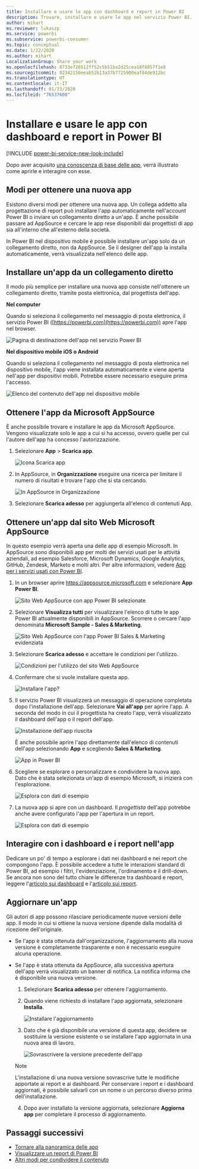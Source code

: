 ```yaml
---
title: Installare e usare le app con dashboard e report in Power BI
description: Trovare, installare e usare le app nel servizio Power BI.
author: mihart
ms.reviewer: lukaszp
ms.service: powerbi
ms.subservice: powerbi-consumer
ms.topic: conceptual
ms.date: 1/22/2020
ms.author: mihart
LocalizationGroup: Share your work
ms.openlocfilehash: 0733e726512ff52c5b51ba2d25cea18f8857f1e8
ms.sourcegitcommit: 02342150eeab52b13a37b7725900eaf84de912bc
ms.translationtype: HT
ms.contentlocale: it-IT
ms.lasthandoff: 01/23/2020
ms.locfileid: "76537600"
---
```

# <a name="install-and-use-apps-with-dashboards-and-reports-in-power-bi"></a>Installare e usare le app con dashboard e report in Power BI

[!INCLUDE [power-bi-service-new-look-include](../includes/power-bi-service-new-look-include.md)]

Dopo aver acquisito [una conoscenza di base delle app](end-user-apps.md), verrà illustrato come aprirle e interagire con esse. 

## <a name="ways-to-get-a-new-app"></a>Modi per ottenere una nuova app
Esistono diversi modi per ottenere una nuova app. Un collega addetto alla progettazione di report può installare l'app automaticamente nell'account Power BI o inviare un collegamento diretto a un'app. È anche possibile passare ad AppSource e cercare le app rese disponibili dai progettisti di app sia all'interno che all'esterno della società. 

In Power BI nel dispositivo mobile è possibile installare un'app solo da un collegamento diretto, non da AppSource. Se il designer dell'app la installa automaticamente, verrà visualizzata nell'elenco delle app.

## <a name="install-an-app-from-a-direct-link"></a>Installare un'app da un collegamento diretto
Il modo più semplice per installare una nuova app consiste nell'ottenere un collegamento diretto, tramite posta elettronica, dal progettista dell'app.  

**Nel computer** 

Quando si seleziona il collegamento nel messaggio di posta elettronica, il servizio Power BI ([https://powerbi.com](https://powerbi.com)) apre l'app nel browser. 

![Pagina di destinazione dell'app nel servizio Power BI](./media/end-user-app-view/power-bi-app-from-link.png)

**Nel dispositivo mobile iOS o Android** 

Quando si seleziona il collegamento nel messaggio di posta elettronica nel dispositivo mobile, l'app viene installata automaticamente e viene aperta nell'app per dispositivi mobili. Potrebbe essere necessario eseguire prima l'accesso. 

![Elenco del contenuto dell'app nel dispositivo mobile](./media/end-user-app-view/power-bi-ios.png)

## <a name="get-the-app-from-microsoft-appsource"></a>Ottenere l'app da Microsoft AppSource
È anche possibile trovare e installare le app da Microsoft AppSource. Vengono visualizzate solo le app a cui si ha accesso, ovvero quelle per cui l'autore dell'app ha concesso l'autorizzazione.

1. Selezionare **App**  > **Scarica app**. 
   
    ![Icona Scarica app](./media/end-user-app-view/power-bi-get-app2.png)    
2. In AppSource, in **Organizzazione** eseguire una ricerca per limitare il numero di risultati e trovare l'app che si sta cercando.
   
    ![In AppSource in Organizzazione](./media/end-user-app-view/power-bi-opportunity-app.png)
3. Selezionare **Scarica adesso** per aggiungerla all'elenco di contenuti App. 

## <a name="get-an-app-from-the-microsoft-appsource-website"></a>Ottenere un'app dal sito Web Microsoft AppSource 

In questo esempio verrà aperta una delle app di esempio Microsoft. In AppSource sono disponibili app per molti dei servizi usati per le attività aziendali,  ad esempio Salesforce, Microsoft Dynamics, Google Analytics, GitHub, Zendesk, Marketo e molti altri. Per altre informazioni, vedere [App per i servizi usati con Power BI](../service-connect-to-services.md). 

1. In un browser aprire https://appsource.microsoft.com e selezionare **App Power BI**.

    ![Sito Web AppSource con app Power BI selezionate  ](./media/end-user-apps/power-bi-appsource.png)


2. Selezionare **Visualizza tutti** per visualizzare l'elenco di tutte le app Power BI attualmente disponibili in AppSource. Scorrere o cercare l'app denominata **Microsoft Sample - Sales & Marketing**.

    ![Sito Web AppSource con l'app Power BI Sales & Marketing evidenziata  ](./media/end-user-apps/power-bi-appsource-samples.png)

3. Selezionare **Scarica adesso** e accettare le condizioni per l'utilizzo.

    ![Condizioni per l'utilizzo del sito Web AppSource ](./media/end-user-apps/power-bi-permission.png)


4. Confermare che si vuole installare questa app.

    ![Installare l'app?  ](./media/end-user-apps/power-bi-app-install.png)

5. Il servizio Power BI visualizzerà un messaggio di operazione completata dopo l'installazione dell'app. Selezionare **Vai all'app** per aprire l'app. A seconda del modo in cui il progettista ha creato l'app, verrà visualizzato il dashboard dell'app o il report dell'app.

    ![Installazione dell'app riuscita ](./media/end-user-apps/power-bi-app-ready.png)

    È anche possibile aprire l'app direttamente dall'elenco di contenuti dell'app selezionando **App** e scegliendo **Sales & Marketing**.

    ![App in Power BI](./media/end-user-apps/power-bi-apps.png)


6. Scegliere se esplorare o personalizzare e condividere la nuova app. Dato che è stata selezionata un'app di esempio Microsoft, si inizierà con l'esplorazione. 

    ![Esplora con dati di esempio](./media/end-user-apps/power-bi-explore.png)

7.  La nuova app si apre con un dashboard. Il *progettista* dell'app potrebbe anche avere configurato l'app per l'apertura in un report.  

    ![Esplora con dati di esempio](./media/end-user-apps/power-bi-new-app.png)


## <a name="interact-with-the-dashboards-and-reports-in-the-app"></a>Interagire con i dashboard e i report nell'app
Dedicare un po' di tempo a esplorare i dati nei dashboard e nei report che compongono l'app. È possibile accedere a tutte le interazioni standard di Power BI, ad esempio i filtri, l'evidenziazione, l'ordinamento e il drill-down.  Se ancora non sono del tutto chiare le differenze tra dashboard e report,  leggere l'[articolo sui dashboard](end-user-dashboards.md) e l'[articolo sui report](end-user-reports.md).  

## <a name="update-an-app"></a>Aggiornare un'app 

Gli autori di app possono rilasciare periodicamente nuove versioni delle app. Il modo in cui si ottiene la nuova versione dipende dalla modalità di ricezione dell'originale. 

* Se l'app è stata ottenuta dall'organizzazione, l'aggiornamento alla nuova versione è completamente trasparente e non è necessario eseguire alcuna operazione. 

* Se l'app è stata ottenuta da AppSource, alla successiva apertura dell'app verrà visualizzato un banner di notifica. La notifica informa che è disponibile una nuova versione. 

    1. Selezionare **Scarica adesso** per ottenere l'aggiornamento.  

        <!--![App update notification](./media/end-user-app-view/power-bi-new-app-version-notification.png) -->

    2. Quando viene richiesto di installare l'app aggiornata, selezionare **Installa**. 

        ![Installare l'aggiornamento](./media/end-user-app-view/power-bi-install.png) 

    3. Dato che è già disponibile una versione di questa app, decidere se sostituire la versione esistente o se installare l'app aggiornata in una nuova area di lavoro.   

        ![Sovrascrivere la versione precedente dell'app](./media/end-user-app-view/power-bi-already-installed.png) 


    > [!NOTE] 
    > L'installazione di una nuova versione sovrascrive tutte le modifiche apportate ai report e ai dashboard. Per conservare i report e i dashboard aggiornati, è possibile salvarli con un nome o un percorso diverso prima dell'installazione. 

    4. Dopo aver installato la versione aggiornata, selezionare **Aggiorna app** per completare il processo di aggiornamento. 

    <!--![Update app](./media/end-user-app-view/power-bi-new-app-version-update-app.png) -->


## <a name="next-steps"></a>Passaggi successivi
* [Tornare alla panoramica delle app](end-user-apps.md)
* [Visualizzare un report di Power BI](end-user-report-open.md)
* [Altri modi per condividere il contenuto](end-user-shared-with-me.md)
